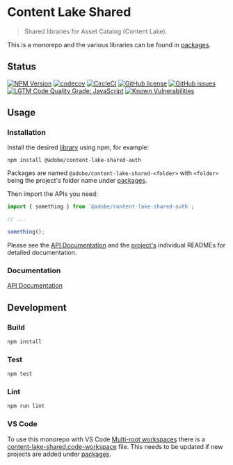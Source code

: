 # Content Lake Shared

> Shared libraries for Asset Catalog (Content Lake).

This is a monorepo and the various libraries can be found in [packages](packages/).

## Status

[![NPM Version](https://img.shields.io/npm/v/@adobe/content-lake-shared.svg)](https://www.npmjs.com/package/@adobe/content-lake-shared)
[![codecov](https://img.shields.io/codecov/c/github/adobe/content-lake-shared.svg)](https://codecov.io/gh/adobe/content-lake-shared)
[![CircleCI](https://img.shields.io/circleci/project/github/adobe/content-lake-shared.svg)](https://circleci.com/gh/adobe/content-lake-shared)
[![GitHub license](https://img.shields.io/github/license/adobe/content-lake-shared.svg)](https://github.com/adobe/content-lake-shared/blob/main/LICENSE.txt)
[![GitHub issues](https://img.shields.io/github/issues/adobe/content-lake-shared.svg)](https://github.com/adobe/content-lake-shared/issues)
[![LGTM Code Quality Grade: JavaScript](https://img.shields.io/lgtm/grade/javascript/g/adobe/content-lake-shared.svg?logo=lgtm&logoWidth=18)](https://lgtm.com/projects/g/adobe/content-lake-shared) 
[![Known Vulnerabilities](https://snyk.io/test/github/adobe/content-lake-shared/badge.svg?targetFile=package.json)](https://snyk.io/test/github/adobe/content-lake-shared?targetFile=package.json)

## Usage

### Installation

Install the desired [library](packages) using npm, for example:

```
npm install @adobe/content-lake-shared-auth
```

Packages are named `@adobe/content-lake-shared-<folder>` with `<folder>` being the project's folder name under [packages](packages/).

Then import the APIs you need:

```javascript
import { something } from `@adobe/content-lake-shared-auth`;

// ...

something();
```

Please see the [API Documentation](docs/API.md) and the [project's](packages/) individual READMEs for detailed documentation.

### Documentation

[API Documentation](docs/API.md)


## Development


### Build

```bash
npm install
```

### Test

```bash
npm test
```

### Lint

```bash
npm run lint
```

### VS Code

To use this monorepo with VS Code [Multi-root workspaces](https://code.visualstudio.com/docs/editor/multi-root-workspaces) there is a [content-lake-shared.code-workspace](content-lake-shared.code-workspace) file. This needs to be updated if new projects are added under [packages](packages/).
